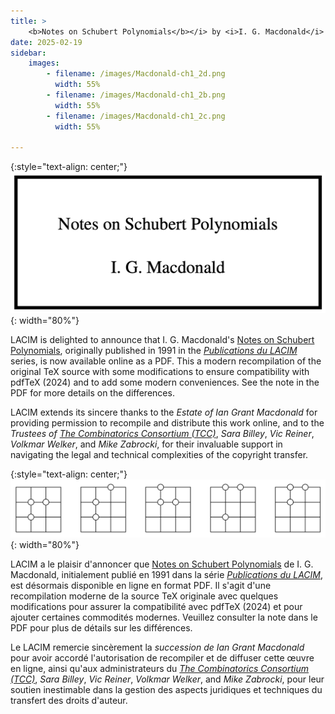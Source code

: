 ```yaml
---
title: >
    <b>Notes on Schubert Polynomials</b></i> by <i>I. G. Macdonald</i>
date: 2025-02-19
sidebar:
    images:
        - filename: /images/Macdonald-ch1_2d.png
          width: 55%
        - filename: /images/Macdonald-ch1_2b.png
          width: 55%
        - filename: /images/Macdonald-ch1_2c.png
          width: 55%

---
```


{:style="text-align: center;"}
![Notes on Schubert Polynomials (Heading Art)](/images/Macdonald-ch0.png){: width="80%"}

LACIM is delighted to announce that I. G. Macdonald's
[Notes on Schubert Polynomials](/les-parutions/LACIM-Publications-Volume-06.pdf),
originally published in 1991 in the
*[Publications du LACIM](http://127.0.0.1:4000/en/publications.html)* series,
is now available online as a PDF.
This a modern recompilation of the original TeX source with some modifications
to ensure compatibility with pdfTeX (2024) and to add some modern conveniences.
See the note in the PDF for more details on the differences.

LACIM extends its sincere thanks to the *Estate of Ian Grant Macdonald* for
providing permission to recompile and distribute this work online, and to the
*Trustees of [The Combinatorics Consortium (TCC)](https://www.tccpublishing.org/)*,
*Sara Billey*, *Vic Reiner*, *Volkmar Welker*, and *Mike Zabrocki*, for their
invaluable support in navigating the legal and technical complexities of the
copyright transfer.

{:style="text-align: center;"}
![Image from Macdonald's Book](/images/Macdonald-ch4_1.png){: width="80%"}


LACIM a le plaisir d'annoncer que
[Notes on Schubert Polynomials](/les-parutions/LACIM-Publications-Volume-06.pdf)
de I. G. Macdonald,
initialement publié en 1991 dans la série
*[Publications du LACIM](http://127.0.0.1:4000/fr/publications.html)*,
est désormais disponible en ligne en format PDF.
Il s'agit d'une recompilation moderne de la source TeX originale avec quelques
modifications pour assurer la compatibilité avec pdfTeX (2024) et pour ajouter
certaines commodités modernes. Veuillez consulter la note dans le PDF pour plus
de détails sur les différences.

Le LACIM remercie sincèrement la *succession de Ian Grant Macdonald* pour avoir
accordé l'autorisation de recompiler et de diffuser cette œuvre en ligne, ainsi
qu'aux administrateurs du *[The Combinatorics Consortium
(TCC)](https://www.tccpublishing.org)*,
*Sara Billey*, *Vic Reiner*, *Volkmar Welker*, and *Mike Zabrocki*,
pour leur soutien inestimable dans la gestion des aspects juridiques et
techniques du transfert des droits d'auteur.
